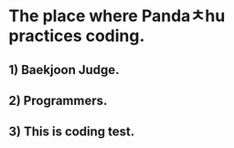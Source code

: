 
# The place where Pandaㅊhu practices coding.   

## 1) Baekjoon Judge.
## 2) Programmers.
## 3) This is coding test.


